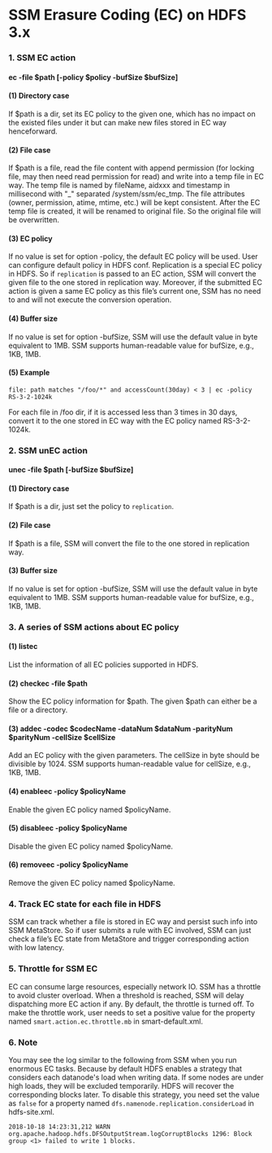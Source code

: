 # SSM Erasure Coding (EC) on HDFS 3.x

### 1. SSM EC action

#### ec -file $path \[-policy $policy -bufSize $bufSize\]

#### (1) Directory case

If $path is a dir, set its EC policy to the given one, which has no impact on the existed files under it but can make new files stored in EC way henceforward.

#### (2) File case

If $path is a file, read the file content with append permission (for locking file, may then need read permission for read) and write into a temp file in EC way.
The temp file is named by fileName, aidxxx and timestamp in millisecond with "_" separated /system/ssm/ec_tmp. The file attributes (owner, permission, atime, mtime, etc.) will be kept consistent.
After the EC temp file is created, it will be renamed to original file. So the original file will be overwritten.

#### (3) EC policy

If no value is set for option -policy, the default EC policy will be used. User can configure default policy in HDFS conf. Replication is a special EC policy in HDFS.
So if `replication` is passed to an EC action, SSM will convert the given file to the one stored in replication way.
Moreover, if the submitted EC action is given a same EC policy as this file’s current one, SSM has no need to and will not execute the conversion operation.

#### (4) Buffer size

If no value is set for option -bufSize, SSM will use the default value in byte equivalent to 1MB. SSM supports human-readable value for bufSize, e.g., 1KB, 1MB.

#### (5) Example

`file: path matches "/foo/*" and accessCount(30day) < 3 | ec -policy RS-3-2-1024k`

For each file in /foo dir, if it is accessed less than 3 times in 30 days, convert it to the one stored in EC way with the EC policy named RS-3-2-1024k.

### 2. SSM unEC action

#### unec -file $path \[-bufSize $bufSize\]

#### (1) Directory case

If $path is a dir, just set the policy to `replication`.

#### (2) File case

If $path is a file, SSM will convert the file to the one stored in replication way.

#### (3) Buffer size

If no value is set for option -bufSize, SSM will use the default value in byte equivalent to 1MB. SSM supports human-readable value for bufSize, e.g., 1KB, 1MB.

### 3. A series of SSM actions about EC policy

#### (1) listec

List the information of all EC policies supported in HDFS.

#### (2) checkec -file $path

Show the EC policy information for $path. The given $path can either be a file or a directory.

#### (3) addec -codec $codecName -dataNum $dataNum -parityNum $parityNum -cellSize $cellSize

Add an EC policy with the given parameters. The cellSize in byte should be divisible by 1024. SSM supports human-readable value for cellSize, e.g., 1KB, 1MB.

#### (4) enableec	-policy $policyName

Enable the given EC policy named $policyName.

#### (5) disableec -policy $policyName

Disable the given EC policy named $policyName.

#### (6) removeec	-policy $policyName

Remove the given EC policy named $policyName.


### 4. Track EC state for each file in HDFS

SSM can track whether a file is stored in EC way and persist such info into SSM MetaStore. So if user submits a rule with EC involved, SSM can just check a file’s EC state from MetaStore and trigger corresponding action with low latency.

### 5. Throttle for SSM EC

EC can consume large resources, especially network IO. SSM has a throttle to avoid cluster overload. When a threshold is reached, SSM will delay dispatching more EC action if any.
By default, the throttle is turned off. To make the throttle work, user needs to set a positive value for the property named `smart.action.ec.throttle.mb` in smart-default.xml.

### 6. Note
You may see the log similar to the following from SSM when you run enormous EC tasks. Because by default HDFS enables a strategy that considers each datanode's load when writing data. If some nodes are under high loads, they will be excluded temporarily.
HDFS will recover the corresponding blocks later. To disable this strategy, you need set the value as `false` for a property named `dfs.namenode.replication.considerLoad` in hdfs-site.xml.
```
2018-10-18 14:23:31,212 WARN org.apache.hadoop.hdfs.DFSOutputStream.logCorruptBlocks 1296: Block group <1> failed to write 1 blocks.
```